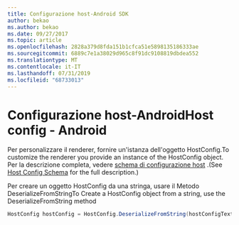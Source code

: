 ```yaml
---
title: Configurazione host-Android SDK
author: bekao
ms.author: bekao
ms.date: 09/27/2017
ms.topic: article
ms.openlocfilehash: 2828a379d8fda151b1cfca51e5898135186333ae
ms.sourcegitcommit: 6889c7e1a38029d965c8f91dc9108819dbdea552
ms.translationtype: MT
ms.contentlocale: it-IT
ms.lasthandoff: 07/31/2019
ms.locfileid: "68733013"
---
```

# <a name="host-config---android"></a><span data-ttu-id="49d3a-102">Configurazione host-Android</span><span class="sxs-lookup"><span data-stu-id="49d3a-102">Host config - Android</span></span>

<span data-ttu-id="49d3a-103">Per personalizzare il renderer, fornire un'istanza dell'oggetto HostConfig.</span><span class="sxs-lookup"><span data-stu-id="49d3a-103">To customize the renderer you provide an instance of the HostConfig object.</span></span> <span data-ttu-id="49d3a-104">Per la descrizione completa, vedere [schema di configurazione host](../../../rendering-cards/host-config.md) .</span><span class="sxs-lookup"><span data-stu-id="49d3a-104">(See [Host Config Schema](../../../rendering-cards/host-config.md) for the full description.)</span></span>

<span data-ttu-id="49d3a-105">Per creare un oggetto HostConfig da una stringa, usare il Metodo DeserializeFromString</span><span class="sxs-lookup"><span data-stu-id="49d3a-105">To Create a HostConfig object from a string, use the DeserializeFromString method</span></span>

```java
HostConfig hostConfig = HostConfig.DeserializeFromString(hostConfigText);
```